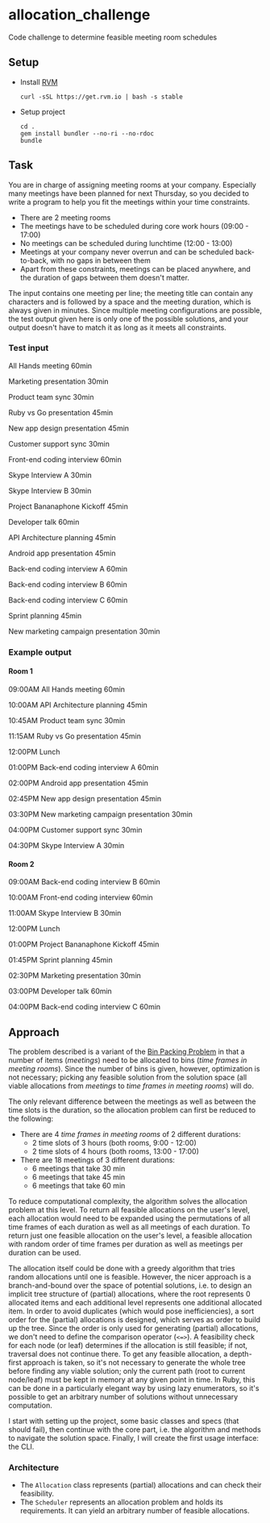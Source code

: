 # allocation_challenge
Code challenge to determine feasible meeting room schedules

## Setup

* Install [RVM](https://rvm.io/)
  ```
  curl -sSL https://get.rvm.io | bash -s stable
  ```
* Setup project
  ```
  cd .
  gem install bundler --no-ri --no-rdoc
  bundle
  ```

## Task

You are in charge of assigning meeting rooms at your company. Especially many meetings
have been planned for next Thursday, so you decided to write a program to help you fit the
meetings within your time constraints.

- There are 2 meeting rooms
- The meetings have to be scheduled during core work hours (09:00 - 17:00)
- No meetings can be scheduled during lunchtime (12:00 - 13:00)
- Meetings at your company never overrun and can be scheduled back-to-back, with no gaps in between them
- Apart from these constraints, meetings can be placed anywhere, and the duration of gaps between them doesn't matter.

The input contains one meeting per line; the meeting title can contain any characters and is
followed by a space and the meeting duration, which is always given in minutes. Since multiple
meeting configurations are possible, the test output given here is only one of the possible
solutions, and your output doesn't have to match it as long as it meets all constraints.


### Test input

All Hands meeting 60min

Marketing presentation 30min

Product team sync 30min

Ruby vs Go presentation 45min

New app design presentation 45min

Customer support sync 30min

Front-end coding interview 60min

Skype Interview A 30min

Skype Interview B 30min

Project Bananaphone Kickoff 45min

Developer talk 60min

API Architecture planning 45min

Android app presentation 45min

Back-end coding interview A 60min

Back-end coding interview B 60min

Back-end coding interview C 60min

Sprint planning 45min

New marketing campaign presentation 30min

### Example output

#### Room 1

09:00AM All Hands meeting 60min

10:00AM API Architecture planning 45min

10:45AM Product team sync 30min

11:15AM Ruby vs Go presentation 45min

12:00PM Lunch

01:00PM Back-end coding interview A 60min

02:00PM Android app presentation 45min

02:45PM New app design presentation 45min

03:30PM New marketing campaign presentation 30min

04:00PM Customer support sync 30min

04:30PM Skype Interview A 30min

#### Room 2

09:00AM Back-end coding interview B 60min

10:00AM Front-end coding interview 60min

11:00AM Skype Interview B 30min

12:00PM Lunch

01:00PM Project Bananaphone Kickoff 45min

01:45PM Sprint planning 45min

02:30PM Marketing presentation 30min

03:00PM Developer talk 60min

04:00PM Back-end coding interview C 60min


## Approach

The problem described is a variant of the [Bin Packing Problem](https://en.wikipedia.org/wiki/Bin_packing_problem) in
that a number of items (*meetings*) need to be allocated to bins (*time frames in meeting rooms*).
Since the number of bins is given, however, optimization is not necessary; picking any feasible solution from the
solution space (all viable allocations from *meetings* to *time frames in meeting rooms*) will do.

The only relevant difference between the meetings as well as between the time slots is the duration, so the allocation problem can first be reduced to the
following:

- There are 4 *time frames in meeting rooms* of 2 different durations:
  - 2 time slots of 3 hours (both rooms, 9:00 - 12:00)
  - 2 time slots of 4 hours (both rooms, 13:00 - 17:00)
- There are 18 meetings of 3 different durations:
  - 6 meetings that take 30 min
  - 6 meetings that take 45 min
  - 6 meetings that take 60 min

To reduce computational complexity, the algorithm solves the allocation problem at this level.
To return all feasible allocations on the user's level, each allocation would need to be expanded using the permutations
of all time frames of each duration as well as all meetings of each duration.
To return just one feasible allocation on the user's level, a feasible allocation with random order of time frames per
duration as well as meetings per duration can be used.

The allocation itself could be done with a greedy algorithm that tries random allocations until one is feasible.
However, the nicer approach is a branch-and-bound over the space of potential solutions, i.e. to design an implicit tree
structure of (partial) allocations, where the root represents 0 allocated items and each additional level represents one
additional allocated item.
In order to avoid duplicates (which would pose inefficiencies), a sort order for the (partial) allocations is designed,
which serves as order to build up the tree.
Since the order is only used for generating (partial) allocations, we don't need to define the comparison operator (`<=>`).
A feasibility check for each node (or leaf) determines if the allocation is still feasible; if not, traversal does not continue there.
To get any feasible allocation, a depth-first approach is taken, so it's not necessary to generate the whole tree before
finding any viable solution; only the current path (root to current node/leaf) must be kept in memory at any given point
in time.
In Ruby, this can be done in a particularly elegant way by using lazy enumerators, so it's possible to get an arbitrary
number of solutions without unnecessary computation.

I start with setting up the project, some basic classes and specs (that should fail), then continue with the core part,
i.e. the algorithm and methods to navigate the solution space. Finally, I will create the first usage interface: the CLI.


### Architecture

- The `Allocation` class represents (partial) allocations and can check their feasibility.
- The `Scheduler` represents an allocation problem and holds its requirements. It can yield an arbitrary number
  of feasible allocations.
